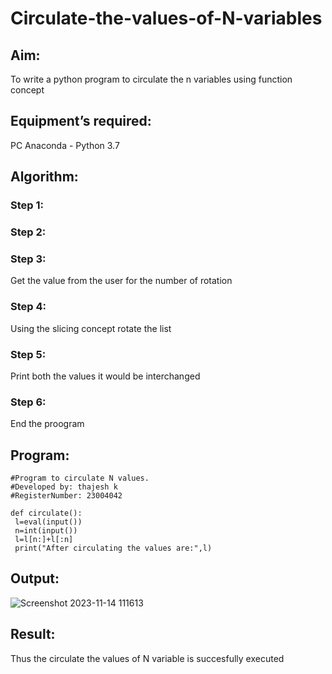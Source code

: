 # Circulate-the-values-of-N-variables
## Aim:
To write a python program to circulate the n variables using function concept
## Equipment’s required:
PC
Anaconda - Python 3.7
## Algorithm: 
### Step 1: 
### Step 2: 
### Step 3: 
Get the value from the user for the number of rotation
### Step 4: 
Using the slicing concept rotate the list
### Step 5: 
Print both the values it would be interchanged
### Step 6: 
End the proogram
## Program:
```
#Program to circulate N values.
#Developed by: thajesh k
#RegisterNumber: 23004042

def circulate():
 l=eval(input())
 n=int(input())
 l=l[n:]+l[:n]
 print("After circulating the values are:",l)
```
## Output:

![Screenshot 2023-11-14 111613](https://github.com/Thajesh2/Circulate-the-values-of-N-variables/assets/139841959/4d9a5938-103c-4413-abed-672e3a31b4c2)


## Result:
Thus the circulate the values of N variable is succesfully executed
